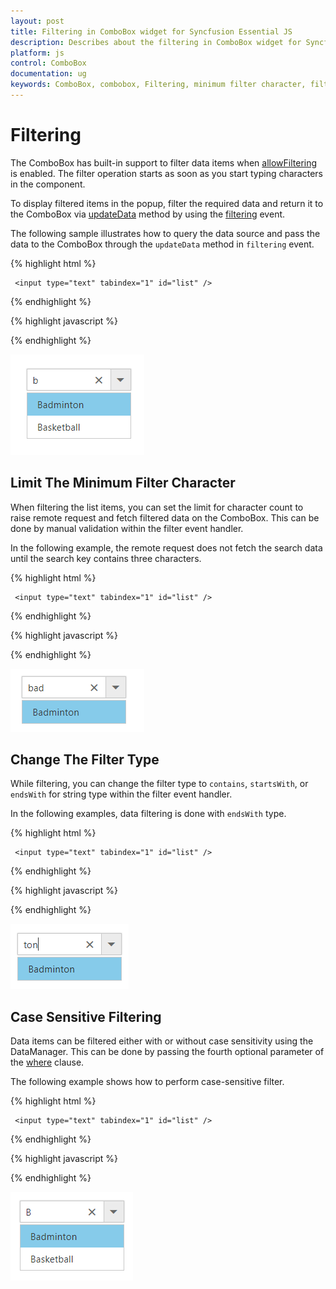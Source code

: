 ```yaml
---
layout: post
title: Filtering in ComboBox widget for Syncfusion Essential JS
description: Describes about the filtering in ComboBox widget for Syncfusion Essential JS
platform: js
control: ComboBox
documentation: ug
keywords: ComboBox, combobox, Filtering, minimum filter character, filter type
---
```


# Filtering

The ComboBox has built-in support to filter data items when [allowFiltering](https://help.syncfusion.com/api/js/ejcombobox#members:allowfiltering) is enabled. The filter
operation starts as soon as you start typing characters in the component.

To display filtered items in the popup, filter the required data and return it to the ComboBox
via [updateData](https://help.syncfusion.com/api/js/ejcombobox#members:fields) method by using the [filtering](https://help.syncfusion.com/api/js/ejcombobox#events:filtering) event.

The following sample illustrates how to query the data source and pass the data to the ComboBox
through the `updateData` method in `filtering` event.

{% highlight html %}
	
	 <input type="text" tabindex="1" id="list" />
			
{% endhighlight %}
	
{% highlight javascript %}	
	
<script type="text/javascript">

    var sportsData = [
        { id: 'level1', game: 'American Football' }, { id: 'level2', game: 'Badminton' },
        { id: 'level3', game: 'Basketball' }, { id: 'level4', game: 'Cricket' },
        { id: 'level5', game: 'Football' }, { id: 'level6', game: 'Golf' },
        { id: 'level7', game: 'Hockey' }, { id: 'level8', game: 'Rugby' },
        { id: 'level9', game: 'Snooker' }, { id: 'level10', game: 'Tennis' }
        ];
    var query = new ej.Query().select(['game', 'id']);
    $(function () {
        $('#list').ejComboBox({
            dataSource: sportsData,
            query: query.take(5),
            fields: { text: 'game', value: 'id' },
            placeholder: 'Select a game',
            popupHeight: '230px',
            allowFiltering: true,
            filtering: function(e){
                var query = new ej.Query().select(['game', 'id']);
                query = (e.text !== '') ? query.where('game', 'startswith', e.text, true) : query;
                e.updateData(sportsData, query);
            }
        });
    });

</script>	
		
{% endhighlight %}

![](Filtering_images/Filtering_image1.png)

## Limit The Minimum Filter Character

When filtering the list items, you can set the limit for character count to raise remote request and fetch
filtered data on the ComboBox. This can be done by manual validation within the filter event handler.

In the following example, the remote request does not fetch the search data until the search key contains three characters.

{% highlight html %}
	
	 <input type="text" tabindex="1" id="list" />
			
{% endhighlight %}
	
{% highlight javascript %}	
	
<script type="text/javascript">

    var sportsData = [
        { id: 'level1', game: 'American Football' }, { id: 'level2', game: 'Badminton' },
        { id: 'level3', game: 'Basketball' }, { id: 'level4', game: 'Cricket' },
        { id: 'level5', game: 'Football' }, { id: 'level6', game: 'Golf' },
        { id: 'level7', game: 'Hockey' }, { id: 'level8', game: 'Rugby' },
        { id: 'level9', game: 'Snooker' }, { id: 'level10', game: 'Tennis' }
        ];
    var query = new ej.Query().select(['game', 'id']);
    $(function () {
        $('#list').ejComboBox({
            dataSource: sportsData,
            query: query.take(5),
            fields: { text: 'game', value: 'id' },
            placeholder: 'Select a game',
            popupHeight: '230px',
            allowFiltering: true,
            filtering: function(e){
                // load overall data when search key empty.
                if(e.text == '') e.updateData(sportsData);
                else{
                    // restrict the remote request until search key contains 3 characters.
                    if (e.text.length < 3) { return; }
                    var query = new ej.Query().select(['country', 'id']);

                    query = (e.text !== '') ? query.where('country', 'startswith', e.text, true) : query;
                    e.updateData(sportsData, query);
                }
            }
        });
    });

</script>	
		
{% endhighlight %}

![](Filtering_images/Filtering_image2.png)

## Change The Filter Type

While filtering, you can change the filter type to `contains`,
`startsWith`, or `endsWith` for string type within the filter event handler.

In the following examples, data filtering is done with `endsWith` type.

{% highlight html %}
	
	 <input type="text" tabindex="1" id="list" />
			
{% endhighlight %}
	
{% highlight javascript %}	
	
<script type="text/javascript">

    var sportsData = [
        { id: 'level1', game: 'American Football' }, { id: 'level2', game: 'Badminton' },
        { id: 'level3', game: 'Basketball' }, { id: 'level4', game: 'Cricket' },
        { id: 'level5', game: 'Football' }, { id: 'level6', game: 'Golf' },
        { id: 'level7', game: 'Hockey' }, { id: 'level8', game: 'Rugby' },
        { id: 'level9', game: 'Snooker' }, { id: 'level10', game: 'Tennis' }
        ];
    var query = new ej.Query().select(['game', 'id']);
    $(function () {
        $('#list').ejComboBox({
            dataSource: sportsData,
            query: query.take(5),
            fields: { text: 'game', value: 'id' },
            placeholder: 'Select a game',
            popupHeight: '230px',
            allowFiltering: true,
            filtering: function(e){
                // load overall data when search key empty.
                if(e.text == '') e.updateData(sportsData);
                else{
                    var query = new ej.Query().select(['country', 'id']);
                    query = (e.text !== '') ? query.where('country', 'endswith', e.text, true) : query;
                    e.updateData(sportsData, query);
                }
            }
        });
    });

</script>	
		
{% endhighlight %}

![](Filtering_images/Filtering_image3.png)

## Case Sensitive Filtering

Data items can be filtered either with or without case sensitivity using the DataManager. This can be done
by passing the fourth optional parameter of the [where](https://help.syncfusion.com/api/js/ejquery#methods:where) clause.

The following example shows how to perform case-sensitive filter.

{% highlight html %}
	
	 <input type="text" tabindex="1" id="list" />
			
{% endhighlight %}
	
{% highlight javascript %}	
	
<script type="text/javascript">

    var sportsData = [
        { id: 'level1', game: 'American Football' }, { id: 'level2', game: 'Badminton' },
        { id: 'level3', game: 'Basketball' }, { id: 'level4', game: 'Cricket' },
        { id: 'level5', game: 'Football' }, { id: 'level6', game: 'Golf' },
        { id: 'level7', game: 'Hockey' }, { id: 'level8', game: 'Rugby' },
        { id: 'level9', game: 'Snooker' }, { id: 'level10', game: 'Tennis' }
        ];
    var query = new ej.Query().select(['game', 'id']);
    $(function () {
        $('#list').ejComboBox({
            dataSource: sportsData,
            query: query.take(5),
            fields: { text: 'game', value: 'id' },
            placeholder: 'Select a game',
            popupHeight: '230px',
            allowFiltering: true,
            filtering: function(e){
                // load overall data when search key empty.
                if(e.text == '') e.updateData(sportsData);
                else{
                    var query = new ej.Query().select(['country', 'id']);
                    //enable the case sensitive filtering by passing false to 4th parameter.
                    query = (e.text !== '') ? query.where('country', 'startswith', e.text, false) : query;
                    e.updateData(sportsData, query);
                }
            }
        });
    });

</script>	
		
{% endhighlight %}

![](Filtering_images/Filtering_image4.png)